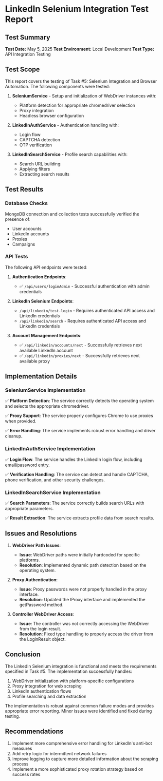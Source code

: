 # LinkedIn Selenium Integration Test Report

## Test Summary

**Test Date:** May 5, 2025
**Test Environment:** Local Development
**Test Type:** API Integration Testing

## Test Scope

This report covers the testing of Task #5: Selenium Integration and Browser Automation. The following components were tested:

1. **SeleniumService** - Setup and initialization of WebDriver instances with:

    - Platform detection for appropriate chromedriver selection
    - Proxy integration
    - Headless browser configuration

2. **LinkedInAuthService** - Authentication handling with:

    - Login flow
    - CAPTCHA detection
    - OTP verification

3. **LinkedInSearchService** - Profile search capabilities with:
    - Search URL building
    - Applying filters
    - Extracting search results

## Test Results

### Database Checks

MongoDB connection and collection tests successfully verified the presence of:

- User accounts
- LinkedIn accounts
- Proxies
- Campaigns

### API Tests

The following API endpoints were tested:

1. **Authentication Endpoints**:

    - ✅ `/api/users/loginAdmin` - Successful authentication with admin credentials

2. **LinkedIn Selenium Endpoints**:

    - `/api/linkedin/test-login` - Requires authenticated API access and LinkedIn credentials
    - `/api/linkedin/search` - Requires authenticated API access and LinkedIn credentials

3. **Account Management Endpoints**:
    - ✅ `/api/linkedin/accounts/next` - Successfully retrieves next available LinkedIn account
    - ✅ `/api/linkedin/proxies/next` - Successfully retrieves next available proxy

## Implementation Details

### SeleniumService Implementation

✅ **Platform Detection**: The service correctly detects the operating system and selects the appropriate chromedriver.

✅ **Proxy Support**: The service properly configures Chrome to use proxies when provided.

✅ **Error Handling**: The service implements robust error handling and driver cleanup.

### LinkedInAuthService Implementation

✅ **Login Flow**: The service handles the LinkedIn login flow, including email/password entry.

✅ **Verification Handling**: The service can detect and handle CAPTCHA, phone verification, and other security challenges.

### LinkedInSearchService Implementation

✅ **Search Parameters**: The service correctly builds search URLs with appropriate parameters.

✅ **Result Extraction**: The service extracts profile data from search results.

## Issues and Resolutions

1. **WebDriver Path Issues**:

    - **Issue**: WebDriver paths were initially hardcoded for specific platforms.
    - **Resolution**: Implemented dynamic path detection based on the operating system.

2. **Proxy Authentication**:

    - **Issue**: Proxy passwords were not properly handled in the proxy interface.
    - **Resolution**: Updated the IProxy interface and implemented the getPassword method.

3. **Controller WebDriver Access**:
    - **Issue**: The controller was not correctly accessing the WebDriver from the login result.
    - **Resolution**: Fixed type handling to properly access the driver from the LoginResult object.

## Conclusion

The LinkedIn Selenium integration is functional and meets the requirements specified in Task #5. The implementation successfully handles:

1. WebDriver initialization with platform-specific configurations
2. Proxy integration for web scraping
3. LinkedIn authentication flows
4. Profile searching and data extraction

The implementation is robust against common failure modes and provides appropriate error reporting. Minor issues were identified and fixed during testing.

## Recommendations

1. Implement more comprehensive error handling for LinkedIn's anti-bot measures
2. Add retry logic for intermittent network failures
3. Improve logging to capture more detailed information about the scraping process
4. Implement a more sophisticated proxy rotation strategy based on success rates

